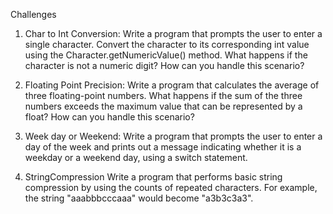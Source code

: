 Challenges

1. Char to Int Conversion:
   Write a program that prompts the user to enter a single character. Convert the character to its
   corresponding int value using the Character.getNumericValue() method. What happens if the character is not a numeric
   digit? How can you handle this scenario?

2. Floating Point Precision:
   Write a program that calculates the average of three floating-point numbers. What happens
   if the sum of the three numbers exceeds the maximum value that can be represented by a float? How can you handle this
   scenario?

3. Week day or Weekend:
   Write a program that prompts the user to enter a day of the week and prints out a message indicating whether it is a
   weekday or a weekend day, using a switch statement.

4. StringCompression
   Write a program that performs basic string compression by using the counts of repeated characters. For example, the
   string "aaabbbcccaaa" would become "a3b3c3a3".